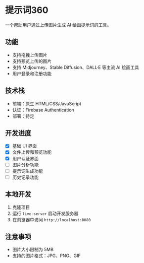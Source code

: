 # 提示词360

一个帮助用户通过上传图片生成 AI 绘画提示词的工具。

## 功能
- 支持拖拽上传图片
- 支持预览上传的图片
- 支持 Midjourney、Stable Diffusion、DALL·E 等主流 AI 绘画工具
- 用户登录和注册功能

## 技术栈
- 前端：原生 HTML/CSS/JavaScript
- 认证：Firebase Authentication
- 部署：待定

## 开发进度
- [x] 基础 UI 界面
- [x] 文件上传和预览功能
- [x] 用户认证界面
- [ ] 图片分析功能
- [ ] 提示词生成功能
- [ ] 历史记录功能

## 本地开发
1. 克隆项目
2. 运行 `live-server` 启动开发服务器
3. 在浏览器中访问 `http://localhost:8080`

## 注意事项
- 图片大小限制为 5MB
- 支持的图片格式：JPG、PNG、GIF
